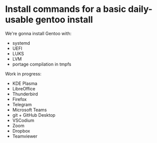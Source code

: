 # Install commands for a basic daily-usable gentoo install 

We're gonna install Gentoo with:
- systemd
- UEFI
- LUKS
- LVM
- portage compilation in tmpfs

Work in progress:
- KDE Plasma
- LibreOffice
- Thunderbird
- Firefox
- Telegram
- Microsoft Teams
- git + GitHub Desktop
- VSCodium
- Zoom
- Dropbox
- Teamviewer
